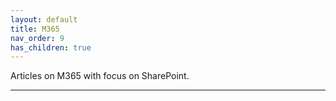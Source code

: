 ```yaml
---
layout: default
title: M365
nav_order: 9
has_children: true
---
```


Articles on M365 with focus on SharePoint.

---